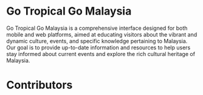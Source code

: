 # Go Tropical Go Malaysia
Go Tropical Go Malaysia is a comprehensive interface designed for both mobile and web platforms, aimed at educating visitors about the vibrant and dynamic culture, events, and specific knowledge pertaining to Malaysia. Our goal is to provide up-to-date information and resources to help users stay informed about current events and explore the rich cultural heritage of Malaysia.

# Contributors

